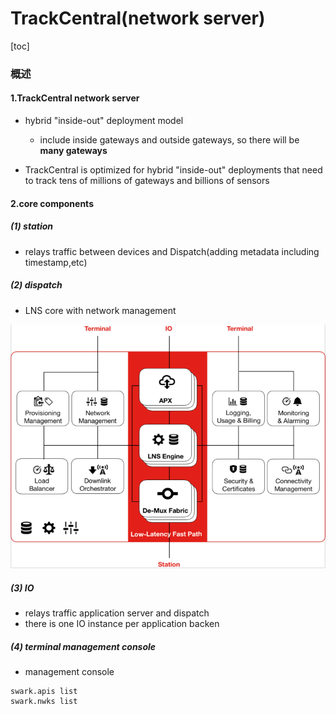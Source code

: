 # TrackCentral(network server)

[toc]

### 概述

#### 1.TrackCentral network server
* hybrid "inside-out" deployment model
  * include inside gateways and outside gateways, so there will be **many gateways**

* TrackCentral is optimized for hybrid "inside-out" deployments that need to track tens of millions of gateways and billions of sensors

#### 2.core components

##### (1) station
* relays traffic between devices and Dispatch(adding metadata including timestamp,etc)

##### (2) dispatch
* LNS core with network management

![](./imgs/dispatch_01.png)


##### (3) IO
* relays traffic application server and dispatch
* there is one IO instance per application backen

##### (4) terminal management console
* management console

```shell
swark.apis list
swark.nwks list
```
